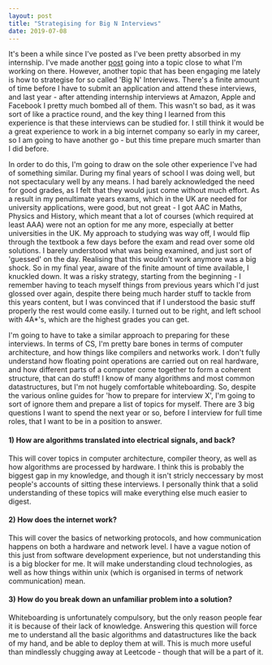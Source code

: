 ```yaml
---
layout: post
title: "Strategising for Big N Interviews"
date: 2019-07-08
---
```


It's been a while since I've posted as I've been pretty absorbed in my internship. I've made another [post](2019/07/01/finding-lines-and-circles-in-images.html) going into a topic close to what I'm working on there. However, another topic that has been engaging me lately is how to strategise for so called 'Big N' Interviews. There's a finite amount of time before I have to submit an application and attend these interviews, and last year - after attending internship interviews at Amazon, Apple and Facebook I pretty much bombed all of them. This wasn't so bad, as it was sort of like a practice round, and the key thing I learned from this experience is that these interviews can be studied for. I still think it would be a great experience to work in a big internet company so early in my career, so I am going to have another go - but this time prepare much smarter than I did before.

In order to do this, I'm going to draw on the sole other experience I've had of something similar. During my final years of school I was doing well, but not spectaculary well by any means. I had barely acknowledged the need for good grades, as I felt that they would just come without much effort. As a result in my penultimate years exams, which in the UK are needed for university applications, were good, but not great - I got AAC in Maths, Physics and History, which meant that a lot of courses (which required at least AAA) were not an option for me any more, especially at better universities in the UK. My approach to studying was way off, I would flip through the textbook a few days before the exam and read over some old solutions. I barely understood what was being examined, and just sort of 'guessed' on the day. Realising that this wouldn't work anymore was a big shock. So in my final year, aware of the finite amount of time available, I knuckled down. It was a risky strategy, starting from the beginning - I remember having to teach myself things from previous years which I'd just glossed over again, despite there being much harder stuff to tackle from this years content, but I was convinced that if I understood the basic stuff properly the rest would come easily. I turned out to be right, and left school with 4A\*'s, which are the highest grades you can get.

I'm going to have to take a similar approach to preparing for these interviews. In terms of CS, I'm pretty bare bones in terms of computer architecture, and how things like compilers and networks work. I don't fully understand how floating point operations are carried out on real hardware, and how different parts of a computer come together to form a coherent structure, that can do stuff! I know of many algorithms and most common datastructures, but I'm not hugely comfortable whiteboarding. So, despite the various online guides for 'how to prepare for interview X', I'm going to sort of ignore them and prepare a list of topics for myself. There are 3 big questions I want to spend the next year or so, before I interview for full time roles, that I want to be in a position to answer.

#### 1) How are algorithms translated into electrical signals, and back?

This will cover topics in computer architecture, compiler theory, as well as how algorithms are processed by hardware. I think this is probably the biggest gap in my knowledge, and though it isn't stricly neccessary by most people's accounts of sitting these interviews. I personally think that a solid understanding of these topics will make everything else much easier to digest.

#### 2) How does the internet work?

This will cover the basics of networking protocols, and how communication happens on both a hardware and network level. I have a vague notion of this just from software development experience, but not understanding this is a big blocker for me. It will make understanding cloud technologies, as well as how things within unix (which is organised in terms of network communication) mean.

#### 3) How do you break down an unfamiliar problem into a solution?

Whiteboarding is unfortunately compulsory, but the only reason people fear it is because of their lack of knowledge. Answering this question will force me to understand all the basic algorithms and datastructures like the back of my hand, and be able to deploy them at will. This is much more useful than mindlessly chugging away at Leetcode - though that will be a part of it.